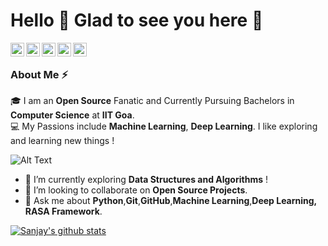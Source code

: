 # Hello 👋 Glad to see you here 🤩

<a href="https://www.linkedin.com/in/sanjaymarreddi/">
  <img align="left" alt="Sanjay's Linkdein" width="22px" src="https://cdn.jsdelivr.net/npm/simple-icons@v3/icons/linkedin.svg" />
</a>
<a href="https://twitter.com/SanjayMarreddi">
  <img align="left" alt="Sanjay's Twitter" width="22px" src="https://cdn.jsdelivr.net/npm/simple-icons@v3/icons/twitter.svg" />
</a>
<a href="https://github.com/SanjayMarreddi">
  <img align="left" alt="Sanjay's Github" width="22px" src="https://cdn.jsdelivr.net/npm/simple-icons@v3/icons/github.svg" />
</a>
<a href="https://instagram.com/SanjayMarreddi/">
  <img align="left" alt="Sanjay's Instagram" width="22px" src="https://cdn.jsdelivr.net/npm/simple-icons@v3/icons/instagram.svg" />
</a>
<a href="https://www.facebook.com/SanjayMarreddi/">
  <img align="left" alt="Sanjay's Facebook" width="22px" src="https://cdn.jsdelivr.net/npm/simple-icons@v3/icons/facebook.svg" />
</a>

<br/> 

### About Me :zap:
🎓 I am an **Open Source** Fanatic and Currently Pursuing Bachelors in **Computer Science** at **IIT Goa**. </br>
💻  My Passions include **Machine Learning**, **Deep Learning**. I like exploring and learning new things ! </br>

![Alt Text](https://miro.medium.com/max/1360/1*IRGHmiGsa16stedQvIaZfw.gif)

- 🌱 I’m currently exploring **Data Structures and Algorithms** !
- 👯 I’m looking to collaborate on **Open Source Projects**.
- 💬 Ask me about **Python**,**Git**,**GitHub**,**Machine Learning**,**Deep Learning, RASA Framework**.
   
   
[![Sanjay's github stats](https://github-readme-stats.vercel.app/api?username=SanjayMarreddi&show_icons=true&theme=radical)](https://github.com/SanjayMarreddi/github-readme-stats)

